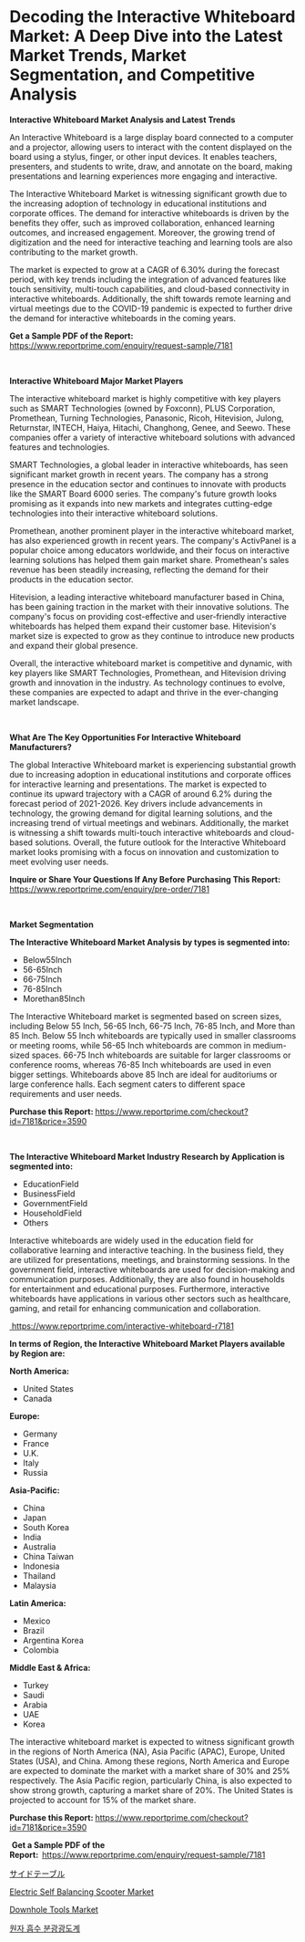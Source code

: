 <p><h1>Decoding the Interactive Whiteboard Market: A Deep Dive into the Latest Market Trends, Market Segmentation, and Competitive Analysis</h1></p><p><strong>Interactive Whiteboard Market Analysis and Latest Trends</strong></p>
<p><p>An Interactive Whiteboard is a large display board connected to a computer and a projector, allowing users to interact with the content displayed on the board using a stylus, finger, or other input devices. It enables teachers, presenters, and students to write, draw, and annotate on the board, making presentations and learning experiences more engaging and interactive.</p><p>The Interactive Whiteboard Market is witnessing significant growth due to the increasing adoption of technology in educational institutions and corporate offices. The demand for interactive whiteboards is driven by the benefits they offer, such as improved collaboration, enhanced learning outcomes, and increased engagement. Moreover, the growing trend of digitization and the need for interactive teaching and learning tools are also contributing to the market growth.</p><p>The market is expected to grow at a CAGR of 6.30% during the forecast period, with key trends including the integration of advanced features like touch sensitivity, multi-touch capabilities, and cloud-based connectivity in interactive whiteboards. Additionally, the shift towards remote learning and virtual meetings due to the COVID-19 pandemic is expected to further drive the demand for interactive whiteboards in the coming years.</p></p>
<p><strong>Get a Sample PDF of the Report:&nbsp;</strong> <a href="https://www.reportprime.com/enquiry/request-sample/7181">https://www.reportprime.com/enquiry/request-sample/7181</a></p>
<p>&nbsp;</p>
<p><strong>Interactive Whiteboard Major Market Players</strong></p>
<p><p>The interactive whiteboard market is highly competitive with key players such as SMART Technologies (owned by Foxconn), PLUS Corporation, Promethean, Turning Technologies, Panasonic, Ricoh, Hitevision, Julong, Returnstar, INTECH, Haiya, Hitachi, Changhong, Genee, and Seewo. These companies offer a variety of interactive whiteboard solutions with advanced features and technologies.</p><p>SMART Technologies, a global leader in interactive whiteboards, has seen significant market growth in recent years. The company has a strong presence in the education sector and continues to innovate with products like the SMART Board 6000 series. The company's future growth looks promising as it expands into new markets and integrates cutting-edge technologies into their interactive whiteboard solutions.</p><p>Promethean, another prominent player in the interactive whiteboard market, has also experienced growth in recent years. The company's ActivPanel is a popular choice among educators worldwide, and their focus on interactive learning solutions has helped them gain market share. Promethean's sales revenue has been steadily increasing, reflecting the demand for their products in the education sector.</p><p>Hitevision, a leading interactive whiteboard manufacturer based in China, has been gaining traction in the market with their innovative solutions. The company's focus on providing cost-effective and user-friendly interactive whiteboards has helped them expand their customer base. Hitevision's market size is expected to grow as they continue to introduce new products and expand their global presence.</p><p>Overall, the interactive whiteboard market is competitive and dynamic, with key players like SMART Technologies, Promethean, and Hitevision driving growth and innovation in the industry. As technology continues to evolve, these companies are expected to adapt and thrive in the ever-changing market landscape.</p></p>
<p>&nbsp;</p>
<p><strong>What Are The Key Opportunities For Interactive Whiteboard Manufacturers?</strong></p>
<p><p>The global Interactive Whiteboard market is experiencing substantial growth due to increasing adoption in educational institutions and corporate offices for interactive learning and presentations. The market is expected to continue its upward trajectory with a CAGR of around 6.2% during the forecast period of 2021-2026. Key drivers include advancements in technology, the growing demand for digital learning solutions, and the increasing trend of virtual meetings and webinars. Additionally, the market is witnessing a shift towards multi-touch interactive whiteboards and cloud-based solutions. Overall, the future outlook for the Interactive Whiteboard market looks promising with a focus on innovation and customization to meet evolving user needs.</p></p>
<p><strong>Inquire or Share Your Questions If Any Before Purchasing This Report:</strong> <a href="https://www.reportprime.com/enquiry/pre-order/7181">https://www.reportprime.com/enquiry/pre-order/7181</a></p>
<p>&nbsp;</p>
<p><strong>Market Segmentation</strong></p>
<p><strong>The Interactive Whiteboard Market Analysis by types is segmented into:</strong></p>
<p><ul><li>Below55Inch</li><li>56-65Inch</li><li>66-75Inch</li><li>76-85Inch</li><li>Morethan85Inch</li></ul></p>
<p><p>The Interactive Whiteboard market is segmented based on screen sizes, including Below 55 Inch, 56-65 Inch, 66-75 Inch, 76-85 Inch, and More than 85 Inch. Below 55 Inch whiteboards are typically used in smaller classrooms or meeting rooms, while 56-65 Inch whiteboards are common in medium-sized spaces. 66-75 Inch whiteboards are suitable for larger classrooms or conference rooms, whereas 76-85 Inch whiteboards are used in even bigger settings. Whiteboards above 85 Inch are ideal for auditoriums or large conference halls. Each segment caters to different space requirements and user needs.</p></p>
<p><strong>Purchase this Report:&nbsp;</strong><a href="https://www.reportprime.com/checkout?id=7181&price=3590">https://www.reportprime.com/checkout?id=7181&price=3590</a></p>
<p>&nbsp;</p>
<p><strong>The Interactive Whiteboard Market Industry Research by Application is segmented into:</strong></p>
<p><ul><li>EducationField</li><li>BusinessField</li><li>GovernmentField</li><li>HouseholdField</li><li>Others</li></ul></p>
<p><p>Interactive whiteboards are widely used in the education field for collaborative learning and interactive teaching. In the business field, they are utilized for presentations, meetings, and brainstorming sessions. In the government field, interactive whiteboards are used for decision-making and communication purposes. Additionally, they are also found in households for entertainment and educational purposes. Furthermore, interactive whiteboards have applications in various other sectors such as healthcare, gaming, and retail for enhancing communication and collaboration.</p></p>
<p><a href="https://www.reportprime.com/interactive-whiteboard-r7181">&nbsp;https://www.reportprime.com/interactive-whiteboard-r7181</a></p>
<p><strong>In terms of Region, the Interactive Whiteboard Market Players available by Region are:</strong></p>
<p>
    <p> <strong> North America: </strong>
        <ul>
            <li>United States</li>
            <li>Canada</li>
        </ul>
        </p> 
    <p> <strong> Europe: </strong>
        <ul>
            <li>Germany</li>
            <li>France</li>
            <li>U.K.</li>
            <li>Italy</li>
            <li>Russia</li>
        </ul>
        </p> 
    <p> <strong> Asia-Pacific: </strong>
        <ul>
            <li>China</li>
            <li>Japan</li>
            <li>South Korea</li>
            <li>India</li>
            <li>Australia</li>
            <li>China Taiwan</li>
            <li>Indonesia</li>
            <li>Thailand</li>
            <li>Malaysia</li>
        </ul>
        </p> 
    <p> <strong> Latin America: </strong>
        <ul>
            <li>Mexico</li>
            <li>Brazil</li>
            <li>Argentina Korea</li>
            <li>Colombia</li>
        </ul>
        </p> 
    <p> <strong> Middle East & Africa: </strong>
        <ul>
            <li>Turkey</li>
            <li>Saudi</li>
            <li>Arabia</li>
            <li>UAE</li>
            <li>Korea</li>
        </ul>
    </p>
    </p>
<p><p>The interactive whiteboard market is expected to witness significant growth in the regions of North America (NA), Asia Pacific (APAC), Europe, United States (USA), and China. Among these regions, North America and Europe are expected to dominate the market with a market share of 30% and 25% respectively. The Asia Pacific region, particularly China, is also expected to show strong growth, capturing a market share of 20%. The United States is projected to account for 15% of the market share.</p></p>
<p><strong>Purchase this Report: </strong><a href="https://www.reportprime.com/checkout?id=7181&price=3590">https://www.reportprime.com/checkout?id=7181&price=3590</a></p>
<p>&nbsp;<strong>Get a Sample PDF of the Report:&nbsp;&nbsp;</strong><a href="https://www.reportprime.com/enquiry/request-sample/7181">https://www.reportprime.com/enquiry/request-sample/7181</a></p>
<p><strong></strong></p>
<p><p><a href="https://github.com/oqxogxyvqe90775/Market-Research-Report-List-2/blob/main/710487576295.md">サイドテーブル</a></p><p><a href="https://issuu.com/reportprime-2/docs/electric-self-balancing-scooter-market-size-2030.p">Electric Self Balancing Scooter Market</a></p><p><a href="https://github.com/RoccoManning/Market-Research-Report-List-5/blob/main/downhole-tools-market.md">Downhole Tools Market</a></p><p><a href="https://github.com/lzrvbyqzftro57/Market-Research-Report-List-2/blob/main/123147772100.md">원자 흡수 분광광도계</a></p></p>